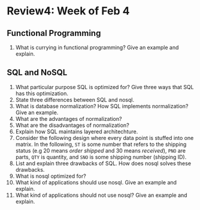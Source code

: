 # Review4: Week of Feb 4

## Functional Programming
1. What is currying in functional programming? Give an example and explain.

## SQL and NoSQL
1. What particular purpose SQL is optimized for? Give three ways that SQL has this optimization.
1. State three differences between SQL and nosql.
2. What is database normalization? How SQL implements normalization? Give an example.
3. What are the advantages of normalization?
4. What are the disadvantages of normalization?
5. Explain how SQL maintains layered architechture.
6. Consider the following design where every data point is stuffed into one matrix. In the following, `ST` is some number that refers to the shipping status (e.g 20 means _order shipped_ and 30 means _received_), `PNO` are parts, `QTY` is quantity, and `SNO` is some shipping number (shipping ID).
6. List and explain three drawbacks of SQL. How does nosql solves these drawbacks.
7. What is nosql optimized for?
9. What kind of applications should use nosql. Give an example and explain.
10. What kind of applications should not use nosql? Give an example and explain.

